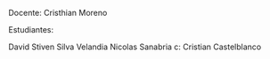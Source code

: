 Docente:
Cristhian Moreno

Estudiantes:

David Stiven Silva Velandia
Nicolas Sanabria c:
Cristian Castelblanco


